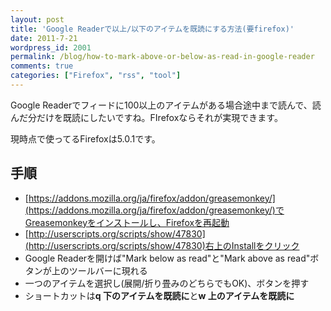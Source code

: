 ```yaml
---
layout: post
title: 'Google Readerで以上/以下のアイテムを既読にする方法(要firefox)'
date: 2011-7-21
wordpress_id: 2001
permalink: /blog/how-to-mark-above-or-below-as-read-in-google-reader
comments: true
categories: ["Firefox", "rss", "tool"]
---
```

Google Readerでフィードに100以上のアイテムがある場合途中まで読んで、読んだ分だけを既読にしたいですね。FIrefoxならそれが実現できます。

現時点で使ってるFirefoxは5.0.1です。

## 手順 ##

- [https://addons.mozilla.org/ja/firefox/addon/greasemonkey/](https://addons.mozilla.org/ja/firefox/addon/greasemonkey/)でGreasemonkeyをインストールし、Firefoxを再起動
- [http://userscripts.org/scripts/show/47830](http://userscripts.org/scripts/show/47830)右上のInstallをクリック
- Google Readerを開けば"Mark below as read"と"Mark above as read"ボタンが上のツールバーに現れる
- 一つのアイテムを選択し(展開/折り畳みのどちらでもOK)、ボタンを押す
- ショートカットは<strong>q 下のアイテムを既読に</strong>と<strong>w 上のアイテムを既読に</strong>
